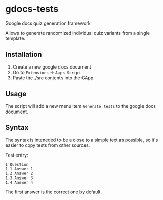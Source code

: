 # gdocs-tests
Google docs quiz generation framework

Allows to generate randomized individual quiz variants from a single template.

## Installation

1. Create a new google docs document
2. Go to `Extensions` -> `Apps Script`
3. Paste the ./src contents into the GApp

## Usage 

The script will add a new menu item `Generate tests` to the google docs document.

## Syntax
The syntax is inteneded to be a close to a simple text as possible, so it's easier to copy tests from other sources.

Test entry:
```
1 Question
1.1 Answer 1
1.2 Answer 2
1.3 Answer 3
1.4 Answer 4
```

The first answer is the correct one by default.
